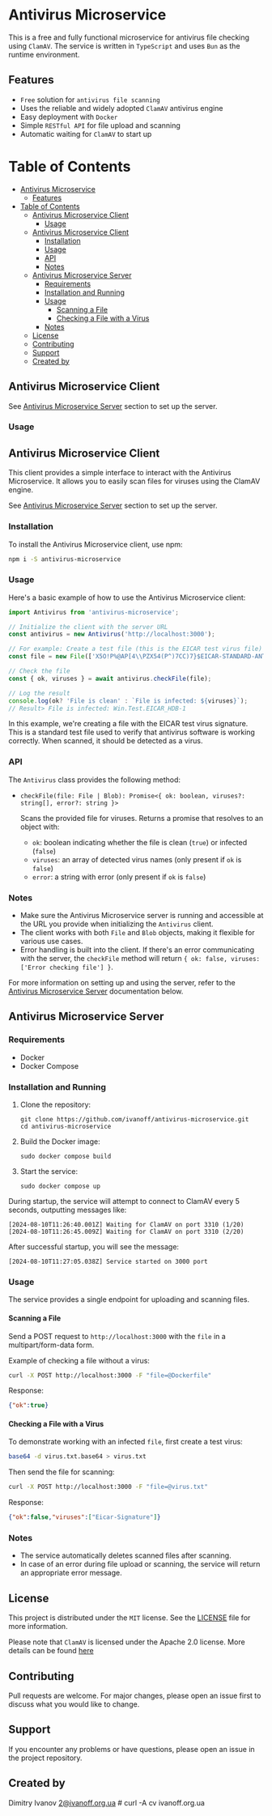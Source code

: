 # Antivirus Microservice

This is a free and fully functional microservice for antivirus file checking using `ClamAV`. The service is written in `TypeScript` and uses `Bun` as the runtime environment.

## Features

- `Free` solution for `antivirus file scanning`
- Uses the reliable and widely adopted `ClamAV` antivirus engine
- Easy deployment with `Docker`
- Simple `RESTful API` for file upload and scanning
- Automatic waiting for `ClamAV` to start up

# Table of Contents

- [Antivirus Microservice](#antivirus-microservice)
  - [Features](#features)
- [Table of Contents](#table-of-contents)
  - [Antivirus Microservice Client](#antivirus-microservice-client)
    - [Usage](#usage)
  - [Antivirus Microservice Client](#antivirus-microservice-client-1)
    - [Installation](#installation)
    - [Usage](#usage-1)
    - [API](#api)
    - [Notes](#notes)
  - [Antivirus Microservice Server](#antivirus-microservice-server)
    - [Requirements](#requirements)
    - [Installation and Running](#installation-and-running)
    - [Usage](#usage-2)
      - [Scanning a File](#scanning-a-file)
      - [Checking a File with a Virus](#checking-a-file-with-a-virus)
    - [Notes](#notes-1)
  - [License](#license)
  - [Contributing](#contributing)
  - [Support](#support)
  - [Created by](#created-by)

## Antivirus Microservice Client

See [Antivirus Microservice Server](#antivirus-microservice-server) section to set up the server.

### Usage


## Antivirus Microservice Client

This client provides a simple interface to interact with the Antivirus Microservice. It allows you to easily scan files for viruses using the ClamAV engine.

See [Antivirus Microservice Server](#antivirus-microservice-server) section to set up the server.

### Installation

To install the Antivirus Microservice client, use npm:

```bash
npm i -S antivirus-microservice
```

### Usage

Here's a basic example of how to use the Antivirus Microservice client:

```typescript
import Antivirus from 'antivirus-microservice';

// Initialize the client with the server URL
const antivirus = new Antivirus('http://localhost:3000');

// For example: Create a test file (this is the EICAR test virus file)
const file = new File(['X5O!P%@AP[4\\PZX54(P^)7CC)7}$EICAR-STANDARD-ANTIVIRUS-TEST-FILE!$H+H*'], 'test.txt', { type: 'text/plain' });

// Check the file
const { ok, viruses } = await antivirus.checkFile(file);

// Log the result
console.log(ok? 'File is clean' : `File is infected: ${viruses}`);
// Result> File is infected: Win.Test.EICAR_HDB-1
```

In this example, we're creating a file with the EICAR test virus signature. This is a standard test file used to verify that antivirus software is working correctly. When scanned, it should be detected as a virus.

### API

The `Antivirus` class provides the following method:

- `checkFile(file: File | Blob): Promise<{ ok: boolean, viruses?: string[], error?: string }>`
  
  Scans the provided file for viruses. Returns a promise that resolves to an object with:
  - `ok`: boolean indicating whether the file is clean (`true`) or infected (`false`)
  - `viruses`: an array of detected virus names (only present if `ok` is `false`)
  - `error`: a string with error (only present if `ok` is `false`)

### Notes

- Make sure the Antivirus Microservice server is running and accessible at the URL you provide when initializing the `Antivirus` client.
- The client works with both `File` and `Blob` objects, making it flexible for various use cases.
- Error handling is built into the client. If there's an error communicating with the server, the `checkFile` method will return `{ ok: false, viruses: ['Error checking file'] }`.

For more information on setting up and using the server, refer to the [Antivirus Microservice Server](#antivirus-microservice-server) documentation below.

## Antivirus Microservice Server

### Requirements

- Docker
- Docker Compose

### Installation and Running

1. Clone the repository:
   ```
   git clone https://github.com/ivanoff/antivirus-microservice.git
   cd antivirus-microservice
   ```

2. Build the Docker image:
   ```
   sudo docker compose build
   ```

3. Start the service:
   ```
   sudo docker compose up
   ```

During startup, the service will attempt to connect to ClamAV every 5 seconds, outputting messages like:
```
[2024-08-10T11:26:40.001Z] Waiting for ClamAV on port 3310 (1/20)
[2024-08-10T11:26:45.009Z] Waiting for ClamAV on port 3310 (2/20)
```

After successful startup, you will see the message:
```
[2024-08-10T11:27:05.038Z] Service started on 3000 port
```

### Usage

The service provides a single endpoint for uploading and scanning files.

#### Scanning a File

Send a POST request to `http://localhost:3000` with the `file` in a multipart/form-data form.

Example of checking a file without a virus:

```bash
curl -X POST http://localhost:3000 -F "file=@Dockerfile"
```

Response:
```json
{"ok":true}
```

#### Checking a File with a Virus

To demonstrate working with an infected `file`, first create a test virus:

```bash
base64 -d virus.txt.base64 > virus.txt
```

Then send the file for scanning:

```bash
curl -X POST http://localhost:3000 -F "file=@virus.txt"
```

Response:
```json
{"ok":false,"viruses":["Eicar-Signature"]}
```

### Notes

- The service automatically deletes scanned files after scanning.
- In case of an error during file upload or scanning, the service will return an appropriate error message.

## License

This project is distributed under the `MIT` license. See the [LICENSE](./LICENSE) file for more information.

Please note that `ClamAV` is licensed under the Apache 2.0 license. More details can be found [here](https://github.com/bcgov/clamav/blob/master/LICENSE)

## Contributing

Pull requests are welcome. For major changes, please open an issue first to discuss what you would like to change.

## Support

If you encounter any problems or have questions, please open an issue in the project repository.

## Created by

Dimitry Ivanov <2@ivanoff.org.ua> # curl -A cv ivanoff.org.ua

